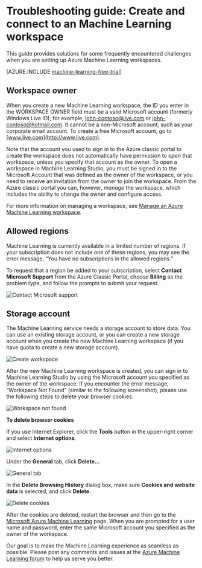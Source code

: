 <properties
	pageTitle="Troubleshoot: Create and connect to a Machine Learning workspace | Microsoft Azure"
	description="Solutions for common issues in creating and connecting to an Azure Machine Learning workspace"
	services="machine-learning"
	documentationCenter=""
	authors="garyericson"
	manager="paulettm"
	editor="cgronlun"/>

<tags
	ms.service="machine-learning"
	ms.workload="data-services"
	ms.tgt_pltfrm="na"
	ms.devlang="na"
	ms.topic="article"
	ms.date="03/09/2016"
	ms.author="garye"/>


# Troubleshooting guide: Create and connect to an Machine Learning workspace

This guide provides solutions for some frequently encountered challenges when you are setting up Azure Machine Learning workspaces.

[AZURE.INCLUDE [machine-learning-free-trial](../../includes/machine-learning-free-trial.md)]

## Workspace owner

When you create a new Machine Learning workspace, the ID you enter in the WORKSPACE OWNER field must be a valid Microsoft account (formerly Windows Live ID), for example, john-contoso@live.com or john-contoso@hotmail.com. It cannot be a non-Microsoft account, such as your corporate email account. To create a free Microsoft account, go to [www.live.com](http://www.live.com).

Note that the account you used to sign in to the Azure classic portal to create the workspace does not automatically have permission to *open* that workspace, unless you specify that account as the owner. To open a workspace in Machine Learning Studio, you must be signed in to the Microsoft Account that was defined as the owner of the workspace, or you need to receive an invitation from the owner to join the workspace. From the Azure classic portal you can, however, *manage* the workspace, which includes the ability to change the owner and configure access.

For more information on managing a workspace, see [Manage an Azure Machine Learning workspace].

[Manage an Azure Machine Learning workspace]: machine-learning-manage-workspace.md

## Allowed regions

Machine Learning is currently available in a limited number of regions. If your subscription does not include one of these regions, you may see the error message, “You have no subscriptions in the allowed regions.”

To request that a region be added to your subscription, select **Contact Microsoft Support** from the Azure Classic Portal, choose **Billing** as the problem type, and follow the prompts to submit your request.

![Contact Microsoft support][screen1]

## Storage account

The Machine Learning service needs a storage account to store data. You can use an existing storage account, or you can create a new storage account when you create the new Machine Learning workspace (if you have quota to create a new storage account).

<!-- These instructions no longer work, but I'm not sure what to replace them with
To see if you can create a new storage account, in the Classic Portal, go to **Settings** and then click **Usage**.
-->

![Create workspace][screen2]

After the new Machine Learning workspace is created, you can sign in to Machine Learning Studio by using the Microsoft account you specified as the owner of the workspace. If you encounter the error message, “Workspace Not Found” (similar to the following screenshot), please use the following steps to delete your browser cookies.

![Workspace not found][screen3]

**To delete browser cookies**

If you use Internet Explorer, click the **Tools** button in the upper-right corner and select **Internet options**.  

![Internet options][screen4]

Under the **General** tab, click **Delete…**

![General tab][screen5]

In the **Delete Browsing History** dialog box, make sure **Cookies and website data** is selected, and click **Delete**.

![Delete cookies][screen6]

After the cookies are deleted, restart the browser and then go to the [Microsoft Azure Machine Learning](https://studio.azureml.net) page. When you are prompted for a user name and password, enter the same Microsoft account you specified as the owner of the workspace.

Our goal is to make the Machine Learning experience as seamless as possible. Please post any comments and issues at the [Azure Machine Learning forum](http://social.msdn.microsoft.com/Forums/windowsazure/home?forum=MachineLearning) to help us serve you better.

[screen1]:media/machine-learning-troubleshooting-creating-ml-workspace/screen1.png
[screen2]:media/machine-learning-troubleshooting-creating-ml-workspace/screen2.png
[screen3]:media/machine-learning-troubleshooting-creating-ml-workspace/screen3.png
[screen4]:media/machine-learning-troubleshooting-creating-ml-workspace/screen4.png
[screen5]:media/machine-learning-troubleshooting-creating-ml-workspace/screen5.png
[screen6]:media/machine-learning-troubleshooting-creating-ml-workspace/screen6.png
